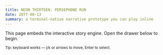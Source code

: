 ```yaml
---
title: NEON THIRTEEN: PERSEPHONE RUN
date: 2077-08-13
summary: a terminal-native narrative prototype you can play inline
---
```


This page embeds the interactive story engine. Open the drawer below to begin.

<small>Tip: keyboard works — j/k or arrows to move, Enter to select.</small>

